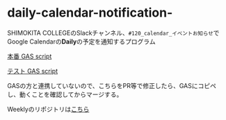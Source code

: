 # daily-calendar-notification-

SHIMOKITA COLLEGEのSlackチャンネル、`#120_calendar_イベントお知らせ`でGoogle Calendarの**Daily**の予定を通知するプログラム

[本番 GAS script](https://script.google.com/home/projects/122DJY_cwk8riNYrfba_A4y7j9YZQJh-fQSsyFpW78mgiSDAq_pK-PwNQ/edit)

[テスト GAS script](https://script.google.com/home/projects/1UjPoQB99sLt1kwxQuWCk9Cx-cV31TirgZvlcNOmlLScA-d3o-8Rm3CDz/edit)

GASの方と連携していないので、こちらをPR等で修正したら、GASにコピペし、動くことを確認してからマージする。

Weeklyのリポジトリは[こちら](https://github.com/SHIMOKITA-COLLEGE-IT/weekly-calendar-notification)